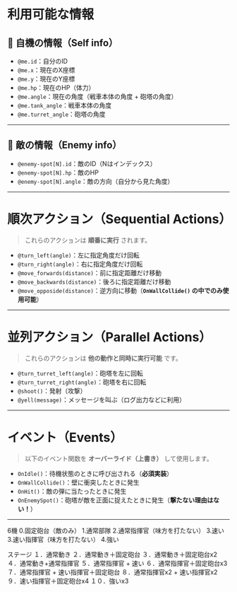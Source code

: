 # 利用可能な情報

## 🔹 自機の情報（Self info）

- `@me.id`：自分のID  
- `@me.x`：現在のX座標  
- `@me.y`：現在のY座標  
- `@me.hp`：現在のHP（体力）  
- `@me.angle`：現在の角度（戦車本体の角度 + 砲塔の角度）  
- `@me.tank_angle`：戦車本体の角度  
- `@me.turret_angle`：砲塔の角度  

---

## 🔹 敵の情報（Enemy info）

- `@enemy-spot[N].id`：敵のID（Nはインデックス）  
- `@enemy-spot[N].hp`：敵のHP  
- `@enemy-spot[N].angle`：敵の方向（自分から見た角度）

---

# 順次アクション（Sequential Actions）

> これらのアクションは **順番に実行** されます。

- `@turn_left(angle)`：左に指定角度だけ回転  
- `@turn_right(angle)`：右に指定角度だけ回転  
- `@move_forwards(distance)`：前に指定距離だけ移動  
- `@move_backwards(distance)`：後ろに指定距離だけ移動  
- `@move_opposide(distance)`：逆方向に移動（**`OnWallCollide()` の中でのみ使用可能**）

---

# 並列アクション（Parallel Actions）

> これらのアクションは **他の動作と同時に実行可能** です。

- `@turn_turret_left(angle)`：砲塔を左に回転  
- `@turn_turret_right(angle)`：砲塔を右に回転  
- `@shoot()`：発射（攻撃）  
- `@yell(message)`：メッセージを叫ぶ（ログ出力などに利用）

---

# イベント（Events）

> 以下のイベント関数を **オーバーライド（上書き）** して使用します。

- `OnIdle()`：待機状態のときに呼び出される（**必須実装**）  
- `OnWallCollide()`：壁に衝突したときに発生  
- `OnHit()`：敵の弾に当たったときに発生  
- `OnEnemySpot()`：砲塔が敵を正面に捉えたときに発生（**撃たない理由はない！**）

---

6機
0.固定砲台（敵のみ）
1.通常部隊
2.通常指揮官（味方を打たない）
3.速い
3.速い指揮官（味方を打たない）
4.強い



ステージ
１．通常動き
２．通常動き＋固定砲台
３．通常動き＋固定砲台x2
４．通常動き+通常指揮官
５．通常指揮官 + 速い
６．通常指揮官＋固定砲台x3
７．通常指揮官 + 速い指揮官＋固定砲台
８．通常指揮官x2 + 速い指揮官x2
９．速い指揮官＋固定砲台x4
１０．強いx3
